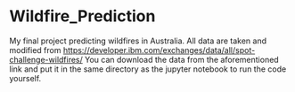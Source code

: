 # Wildfire_Prediction
My final project predicting wildfires in Australia. All data are taken and modified from https://developer.ibm.com/exchanges/data/all/spot-challenge-wildfires/
You can download the data from the aforementioned link and put it in the same directory as the jupyter notebook to run the code yourself.
